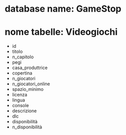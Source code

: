 
# database name: GameStop
# nome tabelle: Videogiochi

- id
- titolo
- n_capitolo
- pegi
- casa_produttrice
- copertina
- n_giocatori
- n_giocatori_online
- spazio_minimo
- licenza
- lingua
- console
- descrizione 
- dlc 
- disponibilità
- n_disponibilità
